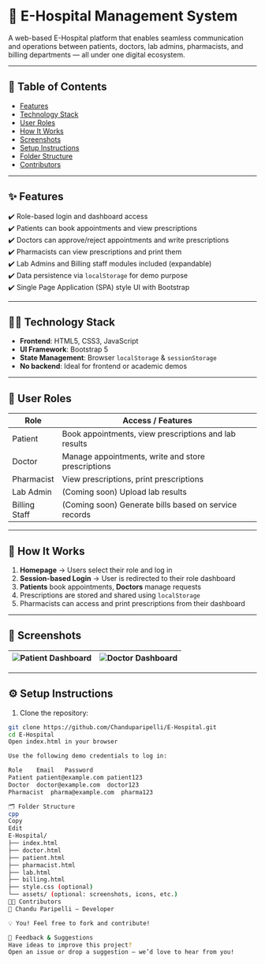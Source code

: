 # 🏥 E-Hospital Management System

A web-based E-Hospital platform that enables seamless communication and operations between patients, doctors, lab admins, pharmacists, and billing departments — all under one digital ecosystem.

---

## 📌 Table of Contents

- [Features](#features)
- [Technology Stack](#technology-stack)
- [User Roles](#user-roles)
- [How It Works](#how-it-works)
- [Screenshots](#screenshots)
- [Setup Instructions](#setup-instructions)
- [Folder Structure](#folder-structure)
- [Contributors](#contributors)

---

## ✨ Features

✔️ Role-based login and dashboard access  
✔️ Patients can book appointments and view prescriptions  
✔️ Doctors can approve/reject appointments and write prescriptions  
✔️ Pharmacists can view prescriptions and print them  
✔️ Lab Admins and Billing staff modules included (expandable)  
✔️ Data persistence via `localStorage` for demo purpose  
✔️ Single Page Application (SPA) style UI with Bootstrap

---

## 🧑‍💻 Technology Stack

- **Frontend**: HTML5, CSS3, JavaScript  
- **UI Framework**: Bootstrap 5  
- **State Management**: Browser `localStorage` & `sessionStorage`  
- **No backend**: Ideal for frontend or academic demos

---

## 👥 User Roles

| Role         | Access / Features                                            |
|--------------|--------------------------------------------------------------|
| Patient      | Book appointments, view prescriptions and lab results       |
| Doctor       | Manage appointments, write and store prescriptions          |
| Pharmacist   | View prescriptions, print prescriptions                     |
| Lab Admin    | (Coming soon) Upload lab results                            |
| Billing Staff| (Coming soon) Generate bills based on service records       |

---

## 🔄 How It Works

1. **Homepage** → Users select their role and log in
2. **Session-based Login** → User is redirected to their role dashboard
3. **Patients** book appointments, **Doctors** manage requests
4. Prescriptions are stored and shared using `localStorage`
5. Pharmacists can access and print prescriptions from their dashboard

---

## 📸 Screenshots

| ![Patient Dashboard](screenshots/patient_dashboard.png) | ![Doctor Dashboard](screenshots/doctor_dashboard.png) |
|---------------------------------------------------------|--------------------------------------------------------|

---

## ⚙️ Setup Instructions

1. Clone the repository:

```bash
git clone https://github.com/Chanduparipelli/E-Hospital.git
cd E-Hospital
Open index.html in your browser

Use the following demo credentials to log in:

Role	Email	Password
Patient	patient@example.com	patient123
Doctor	doctor@example.com	doctor123
Pharmacist	pharma@example.com	pharma123

🗂 Folder Structure
cpp
Copy
Edit
E-Hospital/
├── index.html
├── doctor.html
├── patient.html
├── pharmacist.html
├── lab.html
├── billing.html
├── style.css (optional)
└── assets/ (optional: screenshots, icons, etc.)
👨‍💼 Contributors
👤 Chandu Paripelli — Developer

💡 You! Feel free to fork and contribute!

📢 Feedback & Suggestions
Have ideas to improve this project?
Open an issue or drop a suggestion — we’d love to hear from you!

